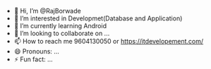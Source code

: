 - 👋 Hi, I’m @RajBorwade
- 👀 I’m interested in Developmet(Database and Application)
- 🌱 I’m currently learning Android 
- 💞️ I’m looking to collaborate on ...
- 📫 How to reach me 9604130050 or https://itdevelopement.com/
- 😄 Pronouns: ...
- ⚡ Fun fact: ...

<!---
RajBorwade/RajBorwade is a ✨ special ✨ repository because its `README.md` (this file) appears on your GitHub profile.
You can click the Preview link to take a look at your changes.
--->
